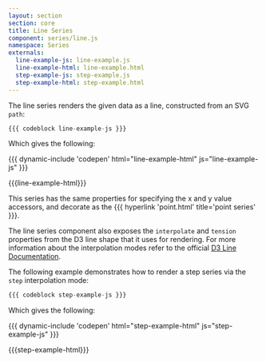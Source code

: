 ```yaml
---
layout: section
section: core
title: Line Series
component: series/line.js
namespace: Series
externals:
  line-example-js: line-example.js
  line-example-html: line-example.html
  step-example-js: step-example.js
  step-example-html: step-example.html
---
```


The line series renders the given data as a line, constructed from an SVG `path`:

```js
{{{ codeblock line-example-js }}}
```

Which gives the following:

{{{ dynamic-include 'codepen' html="line-example-html" js="line-example-js" }}}

{{{line-example-html}}}
<script type="text/javascript">
{{{line-example-js}}}
</script>

This series has the same properties for specifying the x and y value accessors, and decorate as the {{{ hyperlink 'point.html' title='point series' }}}.

The line series component also exposes the `interpolate` and `tension` properties from the D3 line shape that it uses for rendering. For more information about the interpolation modes refer to the official [D3 Line Documentation](https://github.com/mbostock/d3/wiki/SVG-Shapes#line).

The following example demonstrates how to render a step series via the `step` interpolation mode:

```js
{{{ codeblock step-example-js }}}
```

Which gives the following:

{{{ dynamic-include 'codepen' html="step-example-html" js="step-example-js" }}}

{{{step-example-html}}}
<script type="text/javascript">
{{{step-example-js}}}
</script>
